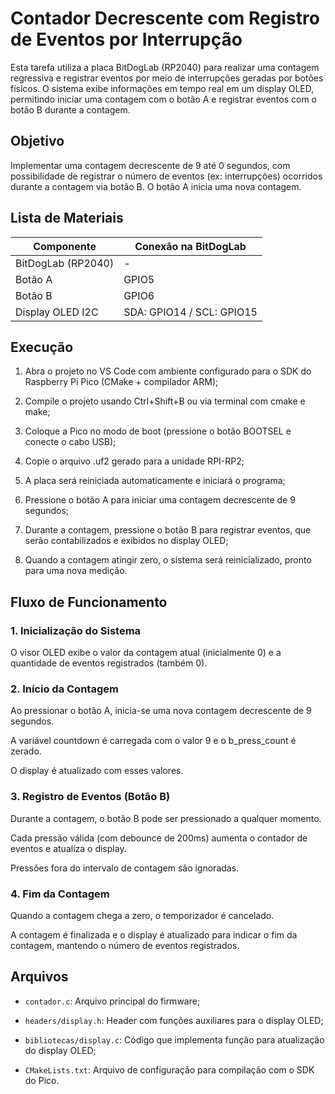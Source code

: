 # Contador Decrescente com Registro de Eventos por Interrupção
Esta tarefa utiliza a placa BitDogLab (RP2040) para realizar uma contagem regressiva e registrar eventos por meio de interrupções geradas por botões físicos. O sistema exibe informações em tempo real em um display OLED, permitindo iniciar uma contagem com o botão A e registrar eventos com o botão B durante a contagem.

## Objetivo
Implementar uma contagem decrescente de 9 até 0 segundos, com possibilidade de registrar o número de eventos (ex: interrupções) ocorridos durante a contagem via botão B. O botão A inicia uma nova contagem.

## Lista de Materiais
| Componente            | Conexão na BitDogLab                |
|-----------------------|------------------------------------ |
| BitDogLab (RP2040)    | -                                   |
| Botão A               | GPIO5                               |
| Botão B               | GPIO6                               |
| Display OLED I2C      | SDA: GPIO14 / SCL: GPIO15           |

## Execução
1. Abra o projeto no VS Code com ambiente configurado para o SDK do Raspberry Pi Pico (CMake + compilador ARM);

2. Compile o projeto usando Ctrl+Shift+B ou via terminal com cmake e make;

3. Coloque a Pico no modo de boot (pressione o botão BOOTSEL e conecte o cabo USB);

4. Copie o arquivo .uf2 gerado para a unidade RPI-RP2;

5. A placa será reiniciada automaticamente e iniciará o programa;

6. Pressione o botão A para iniciar uma contagem decrescente de 9 segundos;

7. Durante a contagem, pressione o botão B para registrar eventos, que serão contabilizados e exibidos no display OLED;

8. Quando a contagem atingir zero, o sistema será reinicializado, pronto para uma nova medição.

## Fluxo de Funcionamento
### 1. Inicialização do Sistema
O visor OLED exibe o valor da contagem atual (inicialmente 0) e a quantidade de eventos registrados (também 0).

### 2. Início da Contagem
Ao pressionar o botão A, inicia-se uma nova contagem decrescente de 9 segundos.

A variável countdown é carregada com o valor 9 e o b_press_count é zerado.

O display é atualizado com esses valores.

### 3. Registro de Eventos (Botão B)
Durante a contagem, o botão B pode ser pressionado a qualquer momento.

Cada pressão válida (com debounce de 200ms) aumenta o contador de eventos e atualiza o display.

Pressões fora do intervalo de contagem são ignoradas.

### 4. Fim da Contagem
Quando a contagem chega a zero, o temporizador é cancelado.

A contagem é finalizada e o display é atualizado para indicar o fim da contagem, mantendo o número de eventos registrados.

## Arquivos
- `contador.c`: Arquivo principal do firmware;

- `headers/display.h`: Header com funções auxiliares para o display OLED;

- `bibliotecas/display.c`: Código que implementa função para atualização do display OLED;

- `CMakeLists.txt`: Arquivo de configuração para compilação com o SDK do Pico.
